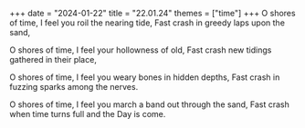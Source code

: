 +++
date = "2024-01-22"
title = "22.01.24"
themes = ["time"]
+++
O shores of time,
I feel you roil the nearing tide,
Fast crash in greedy laps upon the sand,

O shores of time,
I feel your hollowness of old,
Fast crash new tidings gathered in their place,

O shores of time,
I feel you weary bones in hidden depths,
Fast crash in fuzzing sparks among the nerves.

O shores of time,
I feel you march a band out through the sand,
Fast crash when time turns full and the Day is come.
